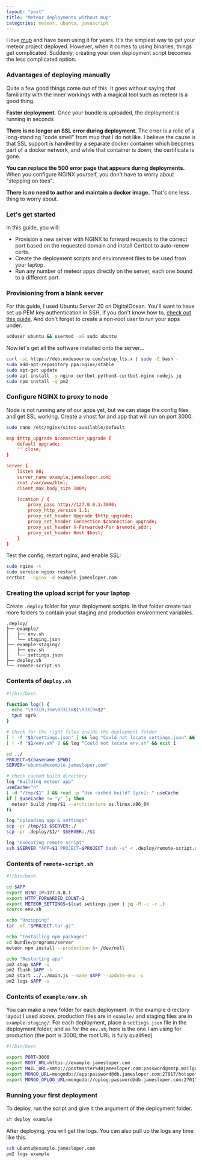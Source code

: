 ```yaml
---
layout: "post"
title: "Meteor deployments without mup"
categories: meteor, ubuntu, javascript
---
```


I love [mup](http://meteor-up.com/) and have been using it for years. It's the simplest way to get your meteor project
deployed. However, when it comes to using binaries, things get complicated. Suddenly, creating your own deployment script becomes the less complicated option.

<!--more-->

### Advantages of deploying manually

Quite a few good things come out of this. It goes without saying that familiarity with the inner workings with a magical tool such as meteor is a good thing.

**Faster deployment.** Once your bundle is uploaded, the deployment is running in seconds

**There is no longer an SSL error during deployment.** The error is a relic of a long-standing "code smell" from mup
   that I do not like. I believe the cause is that SSL support is handled by a separate docker container which becomes
   part of a docker network, and while that container is down, the certificate is gone.

**You can replace the 500 error page that appears during deployments.** When you configure NGINX yourself, you don't
   have to worry about "stepping on toes".

**There is no need to author and maintain a docker image.** That's one less thing to worry about.


### Let's get started

In this guide, you will:
- Provision a new server with NGINX to forward requests to the correct port based on the requested domain and install Certbot to auto-renew certs.
- Create the deployment scripts and environment files to be used from your laptop.
- Run any number of meteor apps directly on the server, each one bound to a different port.

### Provisioning from a blank server

For this guide, I used Ubuntu Server 20 on DigitalOcean. You'll want to have set up PEM key authentication in SSH, if you don't know how
to, [check out this guide](https://www.digitalocean.com/community/tutorials/how-to-set-up-ssh-keys-on-ubuntu-20-04). And
don't forget to create a non-root user to run your apps under.

``` bash
adduser ubuntu && usermod -aG sudo ubuntu
```

Now let's get all the software installed onto the server...

``` bash
curl -sL https://deb.nodesource.com/setup_lts.x | sudo -E bash -
sudo add-apt-repository ppa:nginx/stable
sudo apt-get update
sudo apt install -y nginx certbot python3-certbot-nginx nodejs jq
sudo npm install -g pm2
```

### Configure NGINX to proxy to node

Node is not running any of our apps yet, but we can stage the config files and get SSL working. Create a vhost for and
app that will run on port 3000.

``` bash
sudo nano /etc/nginx/sites-available/default
```

``` conf
map $http_upgrade $connection_upgrade {
    default upgrade;
    '' close;
}

server {
    listen 80;
    server_name example.jamesloper.com;
    root /var/www/html;
    client_max_body_size 100M;

    location / {
        proxy_pass http://127.0.0.1:3000;
        proxy_http_version 1.1;
        proxy_set_header Upgrade $http_upgrade;
        proxy_set_header Connection $connection_upgrade;
        proxy_set_header X-Forwarded-For $remote_addr;
        proxy_set_header Host $host;
    }
}
```

Test the config, restart nginx, and enable SSL:

``` bash
sudo nginx -t
sudo service nginx restart
certbot --nginx -d example.jamesloper.com
```

### Creating the upload script for your laptop

Create `.deploy` folder for your deployment scripts. In that folder create two more folders to contain your staging and
production environment variables.

```
.deploy/
├── example/
│   ├── env.sh
│   └── staging.json
├── example-staging/
│   ├── env.sh
│   └── settings.json
├── deploy.sh
└── remote-script.sh
```

### Contents of `deploy.sh`

``` bash
#!/bin/bash

function log() {
  echo "\033[0;35m\033[1m$1\033[0m$2"
  tput sgr0
}

# Check for the right files inside the deployment folder
[ ! -f "$1/settings.json" ] && log "Could not locate settings.json" && exit 1
[ ! -f "$1/env.sh" ] && log "Could not locate env.sh" && exit 1

cd ../
PROJECT=$(basename $PWD)
SERVER="ubuntu@example.jamesloper.com"

# check cached build directory
log "Building meteor app"
useCache="n"
[ -d "/tmp/$1" ] && read -p "Use cached build? [y/n]: " useCache
if [ $useCache != "y" ]; then
  meteor build /tmp/$1 --architecture os.linux.x86_64
fi

log "Uploading app & settings"
scp -pr /tmp/$1 $SERVER:./
scp -pr .deploy/$1/* $SERVER:./$1

log "Executing remote script"
ssh $SERVER "APP=$1 PROJECT=$PROJECT bash -s" < .deploy/remote-script.sh
```

### Contents of `remote-script.sh`

``` bash
#!/bin/bash

cd $APP
export BIND_IP=127.0.0.1
export HTTP_FORWARDED_COUNT=1
export METEOR_SETTINGS=$(cat settings.json | jq -M -c -r .)
source env.sh

echo "Unzipping"
tar -xf "$PROJECT.tar.gz"

echo "Installing npm packages"
cd bundle/programs/server
meteor npm install --production &> /dev/null

echo "Restarting app"
pm2 stop $APP -s
pm2 flush $APP -s
pm2 start ../../main.js --name $APP --update-env -s
pm2 logs $APP -s
```

### Contents of `example/env.sh`

You can make a new folder for each deployment. In the example directory layout I used above, production files are
in `example/` and staging files are in `example-staging/`. For each deployment, place a `settings.json` file in the
deployment folder, and as for the `env.sh`, here is the one I am using for production (the port is 3000, the root URL is
fully qualified)

``` bash
#!/bin/bash

export PORT=3000
export ROOT_URL=https://example.jamesloper.com
export MAIL_URL=smtp://postmaster%40jamesloper.com:password@smtp.mailgun.org:587
export MONGO_URL=mongodb://app:password@db.jamesloper.com:27017/hotspot
export MONGO_OPLOG_URL=mongodb://oplog:password@db.jamesloper.com:27017/local?authSource=admin
```

### Running your first deployment

To deploy, run the script and give it the argument of the deployment folder.

``` bash
sh deploy example
```

After deploying, you will get the logs. You can also pull up the logs any time like this.

``` bash
ssh ubuntu@example.jamesloper.com
pm2 logs example
```
